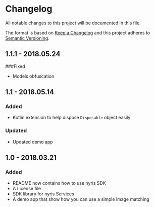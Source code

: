 # Changelog
All notable changes to this project will be documented in this file.

The format is based on [Keep a Changelog](http://keepachangelog.com/en/1.0.0/)
and this project adheres to [Semantic Versioning](http://semver.org/spec/v2.0.0.html).

## 1.1.1 - 2018.05.24
###Fixed 
- Models obfuscation 
 
## 1.1 - 2018.05.14
### Added
- Kotlin extension to help dispose `Disposable` object easily

### Updated
- Updated demo app

## 1.0 - 2018.03.21
### Added
- README now contains how to use nyris SDK
- A License file
- SDK library for nyris Services
- A demo app that show how you can use a simple image matching